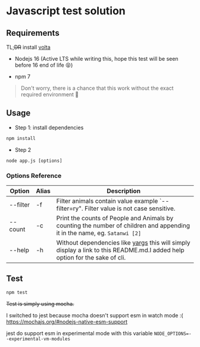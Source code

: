 # Javascript test solution

## Requirements

TL;~~DR~~ install [volta](https://volta.sh/)

- Nodejs 16 (Active LTS while writing this, hope this test will be seen before 16 end of life 😝) 

- npm 7

> Don't worry, there is a chance that this work without the exact required environment 🤞 

## Usage

- Step 1: install dependencies

```bash
npm install
```

- Step 2 

```
node app.js [options]
```

### Options Reference


| Option   | Alias   | Description |
|---|---|---|
|--filter|-f|Filter animals contain value example `--filter=ry". Filter value is not case sensitive. |
|--count|-c|Print the counts of People and Animals by counting the number of children and appending it in the name, eg. `Satanwi [2]` |
|--help|-h|Without dependencies like [yargs](https://github.com/yargs/yargs) this will simply display a link to this README.md.I added help option for the sake of cli.|

## Test

```bash
npm test
```

~~Test is simply using mocha.~~

I switched to jest because mocha doesn't support esm in watch mode :( https://mochajs.org/#nodejs-native-esm-support

jest do support esm in experimental mode with this variable `NODE_OPTIONS=--experimental-vm-modules`